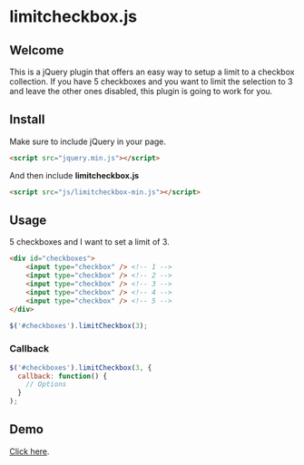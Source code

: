 limitcheckbox.js
===========

## Welcome

This is a jQuery plugin that offers an easy way to setup a limit to a checkbox collection. If you have 5 checkboxes and you want to limit the selection to 3 and leave the other ones disabled, this plugin is going to work for you.

## Install

Make sure to include jQuery in your page.

```html
<script src="jquery.min.js"></script>
```

And then include **limitcheckbox.js**

```html
<script src="js/limitcheckbox-min.js"></script>
```

## Usage

5 checkboxes and I want to set a limit of 3.

```html
<div id="checkboxes">
    <input type="checkbox" /> <!-- 1 -->
    <input type="checkbox" /> <!-- 2 -->
    <input type="checkbox" /> <!-- 3 -->
    <input type="checkbox" /> <!-- 4 -->
    <input type="checkbox" /> <!-- 5 -->
</div>
```
```javascript
$('#checkboxes').limitCheckbox(3);
```

### Callback
```javascript
$('#checkboxes').limitCheckbox(3, {
  callback: function() {
    // Options
  }
);
```

## Demo

[Click here](http://jsfiddle.net/kinduff/wBZk9/).
